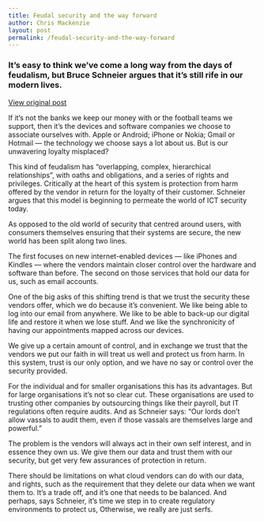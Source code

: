 ```yaml
---
title: Feudal security and the way forward
author: Chris Mackenzie
layout: post
permalink: /feudal-security-and-the-way-forward
---
```


### It’s easy to think we’ve come a long way from the days of feudalism, but Bruce Schneier argues that it’s still rife in our modern lives.

<div class="download-box">
    <a href="//http://letstalk.globalservices.bt.com/en/security/2013/02/feudal-security-and-the-way-forward" target="_blank">View original post</a>
</div>

If it’s not the banks we keep our money with or the football teams we support, then it’s the devices and software companies we choose to associate ourselves with. Apple or Android; iPhone or Nokia; Gmail or Hotmail — the technology we choose says a lot about us. But is our unwavering loyalty misplaced?

This kind of feudalism has “overlapping, complex, hierarchical relationships”, with oaths and obligations, and a series of rights and privileges. Critically at the heart of this system is protection from harm offered by the vendor in return for the loyalty of their customer. Schneier argues that this model is beginning to permeate the world of ICT security today.

As opposed to the old world of security that centred around users, with consumers themselves ensuring that their systems are secure, the new world has been split along two lines.

The first focuses on new internet-enabled devices — like iPhones and Kindles — where the vendors maintain closer control over the hardware and software than before. The second on those services that hold our data for us, such as email accounts.

One of the big asks of this shifting trend is that we trust the security these vendors offer, which we do because it’s convenient. We like being able to log into our email from anywhere. We like to be able to back-up our digital life and restore it when we lose stuff. And we like the synchronicity of having our appointments mapped across our devices.

We give up a certain amount of control, and in exchange we trust that the vendors we put our faith in will treat us well and protect us from harm. In this system, trust is our only option, and we have no say or control over the security provided.

For the individual and for smaller organisations this has its advantages. But for large organisations it’s not so clear cut. These organisations are used to trusting other companies by outsourcing things like their payroll, but IT regulations often require audits. And as Schneier says: “Our lords don’t allow vassals to audit them, even if those vassals are themselves large and powerful.”

The problem is the vendors will always act in their own self interest, and in essence they own us. We give them our data and trust them with our security, but get very few assurances of protection in return.

There should be limitations on what cloud vendors can do with our data, and rights, such as the requirement that they delete our data when we want them to. It’s a trade off, and it’s one that needs to be balanced. And perhaps, says Schneier, it’s time we step in to create regulatory environments to protect us, Otherwise, we really are just serfs.
